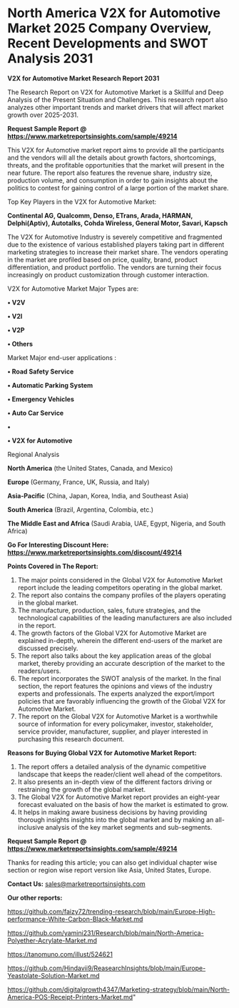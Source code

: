 # North America V2X for Automotive Market 2025 Company Overview, Recent Developments and SWOT Analysis 2031

<strong>V2X for Automotive Market Research Report 2031</strong>

The Research Report on V2X for Automotive Market is a Skillful and Deep Analysis of the Present Situation and Challenges. This research report also analyzes other important trends and market drivers that will affect market growth over 2025-2031.

<strong>Request Sample Report @ <a href=https://www.marketreportsinsights.com/sample/49214>https://www.marketreportsinsights.com/sample/49214</a></strong>

This V2X for Automotive market report aims to provide all the participants and the vendors will all the details about growth factors, shortcomings, threats, and the profitable opportunities that the market will present in the near future. The report also features the revenue share, industry size, production volume, and consumption in order to gain insights about the politics to contest for gaining control of a large portion of the market share.

Top Key Players in the V2X for Automotive Market:

<strong>Continental AG, Qualcomm, Denso, ETrans, Arada, HARMAN, Delphi(Aptiv), Autotalks, Cohda Wireless, General Motor, Savari, Kapsch</strong>

The V2X for Automotive Industry is severely competitive and fragmented due to the existence of various established players taking part in different marketing strategies to increase their market share. The vendors operating in the market are profiled based on price, quality, brand, product differentiation, and product portfolio. The vendors are turning their focus increasingly on product customization through customer interaction.

V2X for Automotive Market Major Types are:

<strong>•  V2V

•  V2I

•  V2P

•  Others</strong>

Market Major end-user applications :

<strong>•  Road Safety Service

•  Automatic Parking System

•  Emergency Vehicles

•  Auto Car Service

•  

•  V2X for Automotive</strong>

Regional Analysis

</u><strong><b>North America</b></strong> (the United States, Canada, and Mexico)

<strong><b>Europe </b></strong>(Germany, France, UK, Russia, and Italy)

<strong><b>Asia-Pacific</b></strong> (China, Japan, Korea, India, and Southeast Asia)

<strong><b>South America</b></strong> (Brazil, Argentina, Colombia, etc.)

<strong><b>The Middle East and Africa</b></strong> (Saudi Arabia, UAE, Egypt, Nigeria, and South Africa)

<strong>Go For Interesting Discount Here: <a href=https://www.marketreportsinsights.com/discount/49214>https://www.marketreportsinsights.com/discount/49214</a></strong>

<strong>Points Covered in The Report:</strong>
<ol>
  <li>The major points considered in the Global V2X for Automotive Market report include the leading competitors operating in the global market.</li>
  <li>The report also contains the company profiles of the players operating in the global market.</li>
  <li>The manufacture, production, sales, future strategies, and the technological capabilities of the leading manufacturers are also included in the report.</li>
  <li>The growth factors of the Global V2X for Automotive Market are explained in-depth, wherein the different end-users of the market are discussed precisely.</li>
  <li>The report also talks about the key application areas of the global market, thereby providing an accurate description of the market to the readers/users.</li>
  <li>The report incorporates the SWOT analysis of the market. In the final section, the report features the opinions and views of the industry experts and professionals. The experts analyzed the export/import policies that are favorably influencing the growth of the Global V2X for Automotive Market.</li>
  <li>The report on the Global V2X for Automotive Market is a worthwhile source of information for every policymaker, investor, stakeholder, service provider, manufacturer, supplier, and player interested in purchasing this research document.</li>
</ol>
<strong>Reasons for Buying Global V2X for Automotive Market Report:</strong>

<ol>
  <li>The report offers a detailed analysis of the dynamic competitive landscape that keeps the reader/client well ahead of the competitors.</li>
  <li>It also presents an in-depth view of the different factors driving or restraining the growth of the global market.</li>
  <li>The Global V2X for Automotive Market report provides an eight-year forecast evaluated on the basis of how the market is estimated to grow.</li>
  <li>It helps in making aware business decisions by having providing thorough insights insights into the global market and by making an all-inclusive analysis of the key market segments and sub-segments.</li>
</ol>
<strong>Request Sample Report @ <a href=https://www.marketreportsinsights.com/sample/49214>https://www.marketreportsinsights.com/sample/49214</a></strong>


Thanks for reading this article; you can also get individual chapter wise section or region wise report version like Asia, United States, Europe.

<strong>Contact Us:</strong>
sales@marketreportsinsights.com

<strong>Our other reports:</strong>

<a href=https://github.com/faizy72/trending-research/blob/main/Europe-High-performance-White-Carbon-Black-Market.md>https://github.com/faizy72/trending-research/blob/main/Europe-High-performance-White-Carbon-Black-Market.md</a>

<a href=https://github.com/yamini231/Research/blob/main/North-America-Polyether-Acrylate-Market.md>https://github.com/yamini231/Research/blob/main/North-America-Polyether-Acrylate-Market.md</a>

<a href=https://tanomuno.com/illust/524621>https://tanomuno.com/illust/524621</a>

<a href=https://github.com/Hindavii9/ReasearchInsights/blob/main/Europe-Yeastolate-Solution-Market.md>https://github.com/Hindavii9/ReasearchInsights/blob/main/Europe-Yeastolate-Solution-Market.md</a>

<a href=https://github.com/digitalgrowth4347/Marketing-strategy/blob/main/North-America-POS-Receipt-Printers-Market.md>https://github.com/digitalgrowth4347/Marketing-strategy/blob/main/North-America-POS-Receipt-Printers-Market.md</a>"

